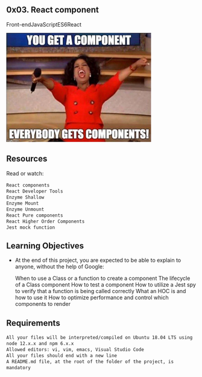 ##  0x03. React component
Front-endJavaScriptES6React

![image](oprah.jpeg)

## Resources

Read or watch:

    React components
    React Developer Tools
    Enzyme Shallow
    Enzyme Mount
    Enzyme Unmount
    React Pure components
    React Higher Order Components
    Jest mock function

## Learning Objectives

- At the end of this project, you are expected to be able to explain to anyone, without the help of Google:

    When to use a Class or a function to create a component
    The lifecycle of a Class component
    How to test a component
    How to utilize a Jest spy to verify that a function is being called correctly
    What an HOC is and how to use it
    How to optimize performance and control which components to render

## Requirements

    All your files will be interpreted/compiled on Ubuntu 18.04 LTS using node 12.x.x and npm 6.x.x
    Allowed editors: vi, vim, emacs, Visual Studio Code
    All your files should end with a new line
    A README.md file, at the root of the folder of the project, is mandatory

